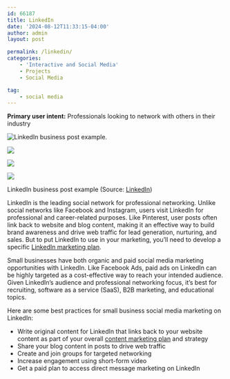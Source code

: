 ```yaml
---
id: 66187
title: LinkedIn
date: '2024-08-12T11:33:15-04:00'
author: admin
layout: post

permalink: /linkedin/
categories:
    - 'Interactive and Social Media'
    - Projects
    - Social Media

tag:
    - social media
---
```


**Primary user intent:** Professionals looking to network with others in their industry

![LinkedIn business post example.](https://fitsmallbusiness.com/wp-content/uploads/2022/10/Screenshot_of_LinkedIn_Business_Post_Example.jpg)

![](https://fitsmallbusiness.com/wp-content/uploads/2022/10/Screenshot_of_LinkedIn_Business_Post_Example.jpg)

![](https://www.facebook.com/dialog/feed?app_id=140586622674265&link=https://fitsmallbusiness.com/wp-content/uploads/2022/10/Screenshot_of_LinkedIn_Business_Post_Example.jpg)

![](https://www.linkedin.com/sharing/share-offsite/?url=https://fitsmallbusiness.com/wp-content/uploads/2022/10/Screenshot_of_LinkedIn_Business_Post_Example.jpg)

LinkedIn business post example (Source: [LinkedIn](https://www.linkedin.com/))

LinkedIn is the leading social network for professional networking. Unlike social networks like Facebook and Instagram, users visit LinkedIn for professional and career-related purposes. Like Pinterest, user posts often link back to website and blog content, making it an effective way to build brand awareness and drive web traffic for lead generation, nurturing, and sales. But to put LinkedIn to use in your marketing, you’ll need to develop a specific [LinkedIn marketing plan](https://fitsmallbusiness.com/linkedin-marketing-strategy/).

Small businesses have both organic and paid social media marketing opportunities with LinkedIn. Like Facebook Ads, paid ads on LinkedIn can be highly targeted as a cost-effective way to reach your intended audience. Given LinkedIn’s audience and professional networking focus, it’s best for recruiting, software as a service (SaaS), B2B marketing, and educational topics.

Here are some best practices for small business social media marketing on LinkedIn:

- Write original content for LinkedIn that links back to your website content as part of your overall [content marketing plan](https://fitsmallbusiness.com/seo-content-marketing-plan/) and strategy
- Share your blog content in posts to drive web traffic
- Create and join groups for targeted networking
- Increase engagement using short-form video
- Get a paid plan to access direct message marketing on LinkedIn

